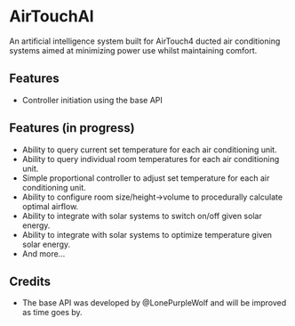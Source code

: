 # AirTouchAI
An artificial intelligence system built for AirTouch4 ducted air conditioning systems aimed at minimizing power use whilst maintaining comfort.
## Features
* Controller initiation using the base API
## Features (in progress)
* Ability to query current set temperature for each air conditioning unit.
* Ability to query individual room temperatures for each air conditioning unit.
* Simple proportional controller to adjust set temperature for each air conditioning unit.
* Ability to configure room size/height->volume to procedurally calculate optimal airflow.
* Ability to integrate with solar systems to switch on/off given solar energy.
* Ability to integrate with solar systems to optimize temperature given solar energy.
* And more...
## Credits
* The base API was developed by @LonePurpleWolf and will be improved as time goes by.
